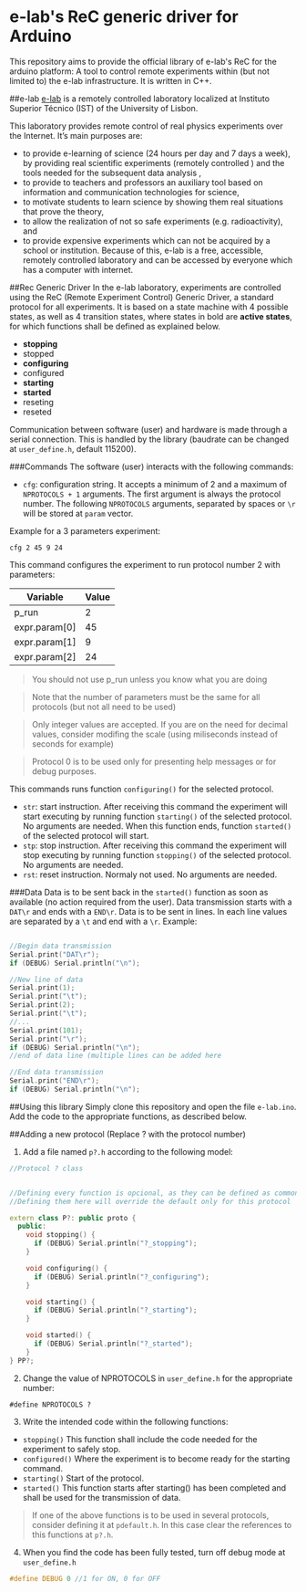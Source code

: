 # e-lab's ReC generic driver for Arduino

This repository aims to provide the official library of e-lab's ReC for the arduino platform: A tool to control remote experiments within (but not limited to) the e-lab infrastructure. It is written in C++.

##e-lab
[e-lab](http://www.elab.ist.utl.pt) is a remotely controlled laboratory localized at Instituto Superior Técnico (IST) of the University of Lisbon.

This laboratory provides remote control of real physics experiments over the Internet. It’s main purposes are:

- to provide e-learning of science (24 hours per day and 7 days a week), by providing real scientific experiments (remotely controlled ) and the tools needed for the subsequent data analysis ,
- to provide to teachers and professors an auxiliary tool based on information and communication technologies for science,
- to motivate students to learn science by showing them real situations that prove the theory,
- to allow the realization of not so safe experiments (e.g. radioactivity), and
- to provide expensive experiments which can not be acquired by a school or institution. Because of this, e-lab is a free, accessible, remotely controlled laboratory and can be accessed by everyone which has a computer with internet.

##Rec Generic Driver
In the e-lab laboratory, experiments are controlled using the ReC (Remote Experiment Control) Generic Driver, a standard protocol for all experiments. It is based on a state machine with 4 possible states, as well as 4 transition states, where states in bold are **active states**, for which functions shall be defined as explained below.
- **stopping**
- stopped
- **configuring**
- configured
- **starting**
- **started**
- reseting
- reseted

Communication between software (user) and hardware is made through a serial connection. This is handled by the library (baudrate can be changed at `user_define.h`, default 115200). 

###Commands
The software (user) interacts with the following commands:
- `cfg`: configuration string. It accepts a minimum of 2 and a maximum of `NPROTOCOLS + 1` arguments. The first argument is always the protocol number. The following `NPROTOCOLS` arguments, separated by spaces or `\r` will be stored at `param` vector.

Example for a 3 parameters experiment:
```
cfg 2 45 9 24
```
This command configures the experiment to run protocol number 2 with parameters:

Variable | Value
------------ | -------------
p_run         | 2
expr.param[0] | 45
expr.param[1] | 9
expr.param[2] | 24

> You should not use p_run unless you know what you are doing

> Note that the number of parameters must be the same for all protocols (but not all need to be used)

> Only integer values are accepted. If you are on the need for decimal values, consider modifing the scale (using miliseconds instead of seconds for example)

> Protocol 0 is to be used only for presenting help messages or for debug purposes.

This commands runs function `configuring()` for the selected protocol.

- `str`: start instruction. After receiving this command the experiment will start executing by running function `starting()` of the selected protocol. No arguments are needed. When this function ends, function `started()` of the selected protocol will start.
- `stp`: stop instruction. After receiving this command the experiment will stop executing by running function `stopping()` of the selected protocol. No arguments are needed.
- `rst`: reset instruction. Normaly not used. No arguments are needed.

###Data
Data is to be sent back in the `started()` function as soon as available (no action required from the user). Data transmission starts with a `DAT\r` and ends with a `END\r`. Data is to be sent in lines. In each line values are separated by a `\t` and end with a `\r`.
Example:
```C

//Begin data transmission
Serial.print("DAT\r");
if (DEBUG) Serial.println("\n");

//New line of data
Serial.print(1);
Serial.print("\t");
Serial.print(2);
Serial.print("\t");
//...
Serial.print(101);
Serial.print("\r");
if (DEBUG) Serial.println("\n");
//end of data line (multiple lines can be added here

//End data transmission
Serial.print("END\r");
if (DEBUG) Serial.println("\n");
```

##Using this library
Simply clone this repository and open the file `e-lab.ino`.
Add the code to the appropriate functions, as described below.

##Adding a new protocol
(Replace ? with the protocol number)

1) Add a file named `p?.h` according to the following model:
```Cpp
//Protocol ? class


//Defining every function is opcional, as they can be defined as common for all protocols
//Defining them here will override the default only for this protocol

extern class P?: public proto {
  public:
    void stopping() {
      if (DEBUG) Serial.println("?_stopping");
    }

    void configuring() {
      if (DEBUG) Serial.println("?_configuring");
    }

    void starting() {
      if (DEBUG) Serial.println("?_starting");
    }

    void started() {
      if (DEBUG) Serial.println("?_started");
    }
} PP?;
```
2) Change the value of NPROTOCOLS in `user_define.h` for the appropriate number:
```
#define NPROTOCOLS ?
```


3) Write the intended code within the following functions:
- `stopping()`
  This function shall include the code needed for the experiment to safely stop.
- `configured()`
  Where the experiment is to become ready for the starting command.
- `starting()`
  Start of the protocol.
- `started()`
  This function starts after starting() has been completed and shall be used for the transmission of data.

> If one of the above functions is to be used in several protocols, consider defining it at `pdefault.h`.
In this case clear the references to this functions at `p?.h`.

4) When you find the code has been fully tested, turn off debug mode at `user_define.h`
```C
#define DEBUG 0 //1 for ON, 0 for OFF
```
